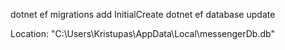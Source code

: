 dotnet ef migrations add InitialCreate
dotnet ef database update

Location: "C:\Users\Kristupas\AppData\Local\messengerDb.db"